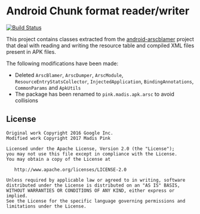 Android Chunk format reader/writer
==================================

[![Build Status](https://travis-ci.org/madisp/android-chunk-utils.svg?branch=master)](https://travis-ci.org/madisp/android-chunk-utils)

This project contains classes extracted from the
[android-arscblamer](https://github.com/google/android-arscblamer) project
that deal with reading and writing the resource table and compiled XML files
present in APK files.

The following modifications have been made:

* Deleted `ArscBlamer`, `ArscDumper`, `ArscModule`, `ResourceEntryStatsCollector`,
  `InjectedApplication`, `BindingAnnotations`, `CommonParams` and `ApkUtils`
* The package has been renamed to `pink.madis.apk.arsc` to avoid collisions

License
-------

```
Original work Copyright 2016 Google Inc.
Modified work Copyright 2017 Madis Pink

Licensed under the Apache License, Version 2.0 (the "License");
you may not use this file except in compliance with the License.
You may obtain a copy of the License at

   http://www.apache.org/licenses/LICENSE-2.0

Unless required by applicable law or agreed to in writing, software
distributed under the License is distributed on an "AS IS" BASIS,
WITHOUT WARRANTIES OR CONDITIONS OF ANY KIND, either express or implied.
See the License for the specific language governing permissions and
limitations under the License.
```
